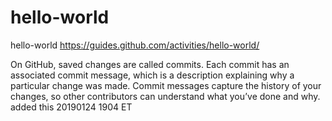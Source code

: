 # hello-world
hello-world https://guides.github.com/activities/hello-world/

On GitHub, saved changes are called commits. Each commit has an associated commit message, which is a description explaining why a particular change was made. Commit messages capture the history of your changes, so other contributors can understand what you’ve done and why.
added this 20190124 1904 ET

